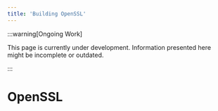```yaml
---
title: 'Building OpenSSL'
---
```


:::warning[Ongoing Work]

This page is currently under development. Information presented here might be incomplete or outdated.

:::

# OpenSSL